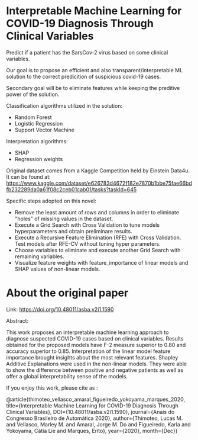 # Interpretable Machine Learning for COVID-19 Diagnosis Through Clinical Variables

Predict if a patient has the SarsCov-2 virus based on some clinical variables.

Our goal is to propose an efficient and also transparent/interpretable ML solution to the correct predicition of suspicious covid-19 cases.

Secondary goal will be to eliminate features while keeping the preditive power of the solution.

Classification algorithms utilized in the solution:
- Random Forest
- Logistic Regression
- Support Vector Machine

Interpretation algorithms:
- SHAP
- Regression weights

Original dataset comes from a Kaggle Competition held by Einstein Data4u. It can be found at: 
https://www.kaggle.com/dataset/e626783d4672f182e7870b1bbe75fae66bdfb232289da0a61f08c2ceb01cab01/tasks?taskId=645

Specific steps adopted on this novel:
- Remove the least amount of rows and columns in order to eliminate "holes" of missing values in the dataset.
- Execute a Grid Search with Cross Validation to tune models hyperparameters and obtain preliminare results.
- Execute a Recursive Feature Elimination (RFE) with Cross Validation. Test models after RFE-CV without tuning hyper parameters.
- Choose variables to eliminate and execute another Grid Search with remaining variables.
- Visualize feature weights with feature_importance of linear models and SHAP values of non-linear models.

# About the original paper

Link: https://doi.org/10.48011/asba.v2i1.1590

Abstract:

This work proposes an interpretable machine learning approach to diagnose suspected COVID-19 cases based on clinical variables. Results obtained for the proposed models have F-2 measure superior to 0.80 and accuracy superior to 0.85. Interpretation of the linear model feature importance brought insights about the most relevant features. Shapley Additive Explanations were used in the non-linear models. They were able to show the difference between positive and negative patients as well as offer a global interpretability sense of the models.


If you enjoy this work, please cite as :

@article{thimoteo_vellasco_amaral_figueiredo_yokoyama_marques_2020, title={Interpretable Machine Learning for COVID-19 Diagnosis Through Clinical Variables}, DOI={10.48011/asba.v2i1.1590}, journal={Anais do Congresso Brasileiro de Automática 2020}, author={Thimoteo, Lucas M. and Vellasco, Marley M. and Amaral, Jorge M. Do and Figueiredo, Karla and Yokoyama, Cátia Lie and Marques, Erito}, year={2020}, month={Dec}}
